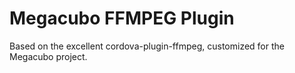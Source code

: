 # Megacubo FFMPEG Plugin

Based on the excellent cordova-plugin-ffmpeg, customized for the Megacubo project.